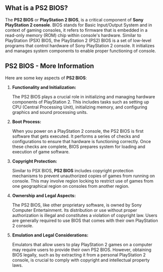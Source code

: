 ## What is a PS2 BIOS?

The **PS2 BIOS** or **PlayStation 2 BIOS**, is a critical component of **Sony PlayStation 2 console**. BIOS stands for Basic Input/Output System and in context of gaming consoles, it refers to firmware that is embedded in a read-only memory (ROM) chip within console's hardware. Similar to PlayStation (PSX) BIOS, the PlayStation 2 (PS2) BIOS is a set of low-level programs that control hardware of Sony PlayStation 2 console. It initializes and manages system components to enable proper functioning of console.

## PS2 BIOS - More Information

Here are some key aspects of **PS2 BIOS**:

1.  **Functionality and Initialization:**
    
    The PS2 BIOS plays a crucial role in initializing and managing hardware components of PlayStation 2. This includes tasks such as setting up CPU (Central Processing Unit), initializing memory, and configuring graphics and sound processing units.
2.  **Boot Process:**
    
    When you power on a PlayStation 2 console, the PS2 BIOS is first software that gets executed. It performs a series of checks and configurations to ensure that hardware is functioning correctly. Once these checks are complete, BIOS prepares system for loading and execution of game software.
3.  **Copyright Protection:**
    
    Similar to PSX BIOS, **PS2 BIOS** includes copyright protection mechanisms to prevent unauthorized copies of games from running on console. This may involve region locking to restrict use of games from one geographical region on consoles from another region.
4.  **Ownership and Legal Aspects:**
    
    The PS2 BIOS, like other proprietary software, is owned by Sony Computer Entertainment. Its distribution or use without proper authorization is illegal and constitutes a violation of copyright law. Users are generally required to use BIOS that comes with their own PlayStation 2 console.
5.  **Emulation and Legal Considerations:**
    
    Emulators that allow users to play PlayStation 2 games on a computer may require users to provide their own PS2 BIOS. However, obtaining BIOS legally, such as by extracting it from a personal PlayStation 2 console, is crucial to comply with copyright and intellectual property laws.
